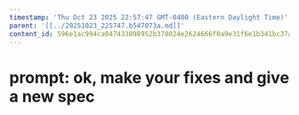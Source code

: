 ```yaml
---
timestamp: 'Thu Oct 23 2025 22:57:47 GMT-0400 (Eastern Daylight Time)'
parent: '[[../20251023_225747.b547073a.md]]'
content_id: 596e1ac994ca047433898952b378024e2624666f0a9e31f6e1b341bc37a4a138
---
```


# prompt: ok, make your fixes and give a new spec
